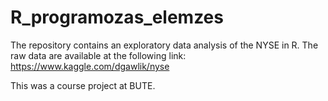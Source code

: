 # R_programozas_elemzes
The repository contains an exploratory data analysis of the NYSE in R.
The raw data are available at the following link: https://www.kaggle.com/dgawlik/nyse

This was a course project at BUTE.
